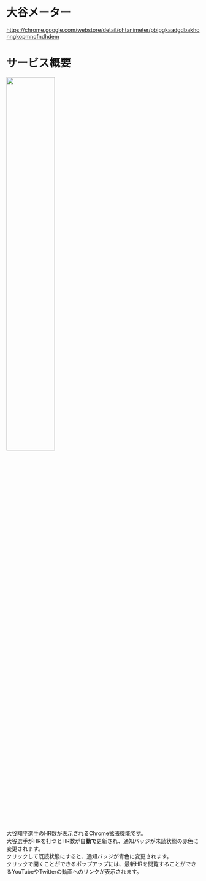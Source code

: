 # 大谷メーター

https://chrome.google.com/webstore/detail/ohtanimeter/pbipgkaadgdbakhonngkopmnofndhdem

# サービス概要

<a href="https://chrome.google.com/webstore/detail/ohtanimeter/pbipgkaadgdbakhonngkopmnofndhdem">
  <img width="50%" src="https://user-images.githubusercontent.com/72296262/125817489-b6d41532-3548-40d6-8944-24a3e9666fa8.gif" />
</a>


大谷翔平選手のHR数が表示されるChrome拡張機能です。  
大谷選手がHRを打つとHR数が**自動で**更新され、通知バッジが未読状態の赤色に変更されます。  
クリックして既読状態にすると、通知バッジが青色に変更されます。  
クリックで開くことができるポップアップには、最新HRを閲覧することができるYouTubeやTwitterの動画へのリンクが表示されます。

